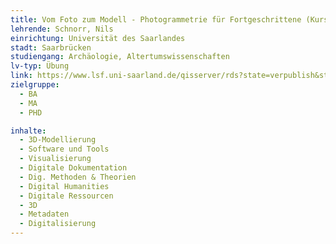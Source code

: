 ```yaml
---
title: Vom Foto zum Modell - Photogrammetrie für Fortgeschrittene (Kurs 2)
lehrende: Schnorr, Nils
einrichtung: Universität des Saarlandes
stadt: Saarbrücken
studiengang: Archäologie, Altertumswissenschaften 
lv-typ: Übung
link: https://www.lsf.uni-saarland.de/qisserver/rds?state=verpublish&status=init&vmfile=no&publishid=149528&moduleCall=webInfo&publishConfFile=webInfo&publishSubDir=veranstaltung
zielgruppe:
  - BA
  - MA
  - PHD

inhalte:
  - 3D-Modellierung
  - Software und Tools
  - Visualisierung
  - Digitale Dokumentation
  - Dig. Methoden & Theorien
  - Digital Humanities
  - Digitale Ressourcen
  - 3D
  - Metadaten
  - Digitalisierung
---
```

 
